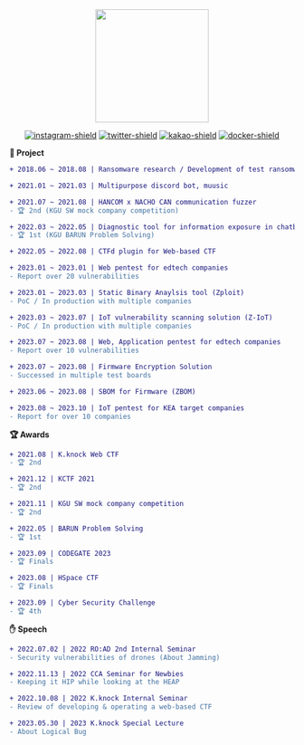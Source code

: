 <!-- <h2>Hi There! 👋</h2> -->

<!-- <img align="center" src="https://i.giphy.com/OSOOHw7N9gb3R06OU7.gif" width="200"> -->
<!-- [![banner-image]][banner-link] -->

<div align="center">

<img align="center" src="https://i.giphy.com/OSOOHw7N9gb3R06OU7.gif" width="200">

<br>

[![instagram-shield]][instagram-link]
[![twitter-shield]][twitter-link]
[![kakao-shield]][kakao-link]
[![docker-shield]][docker-link]

<!-- <img src="https://github-readme-streak-stats.herokuapp.com/?user=hannbyul&theme=dark"/> -->

</div>

**🚀 Project**

```diff
+ 2018.06 ~ 2018.08 | Ransomware research / Development of test ransomware using Minesweeper

+ 2021.01 ~ 2021.03 | Multipurpose discord bot, muusic

+ 2021.07 ~ 2021.08 | HANCOM x NACHO CAN communication fuzzer
- 🏆 2nd (KGU SW mock company competition)

+ 2022.03 ~ 2022.05 | Diagnostic tool for information exposure in chatbots
- 🏆 1st (KGU BARUN Problem Solving)

+ 2022.05 ~ 2022.08 | CTFd plugin for Web-based CTF

+ 2023.01 ~ 2023.01 | Web pentest for edtech companies
- Report over 20 vulnerabilities

+ 2023.01 ~ 2023.03 | Static Binary Anaylsis tool (Zploit)
- PoC / In production with multiple companies

+ 2023.03 ~ 2023.07 | IoT vulnerability scanning solution (Z-IoT)
- PoC / In production with multiple companies

+ 2023.07 ~ 2023.08 | Web, Application pentest for edtech companies
- Report over 10 vulnerabilities

+ 2023.07 ~ 2023.08 | Firmware Encryption Solution
- Successed in multiple test boards

+ 2023.06 ~ 2023.08 | SBOM for Firmware (ZBOM)

+ 2023.08 ~ 2023.10 | IoT pentest for KEA target companies
- Report for over 10 companies
```

**🏆 Awards**

```diff
+ 2021.08 | K.knock Web CTF
- 🏆 2nd

+ 2021.12 | KCTF 2021
- 🏆 2nd

+ 2021.11 | KGU SW mock company competition
- 🏆 2nd

+ 2022.05 | BARUN Problem Solving
- 🏆 1st

+ 2023.09 | CODEGATE 2023
- 🏆 Finals

+ 2023.08 | HSpace CTF
- 🏆 Finals

+ 2023.09 | Cyber Security Challenge
- 🏆 4th
```

**✋ Speech**

```diff
+ 2022.07.02 | 2022 RO:AD 2nd Internal Seminar
- Security vulnerabilities of drones (About Jamming)

+ 2022.11.13 | 2022 CCA Seminar for Newbies
- Keeping it HIP while looking at the HEAP

+ 2022.10.08 | 2022 K.knock Internal Seminar
- Review of developing & operating a web-based CTF

+ 2023.05.30 | 2023 K.knock Special Lecture
- About Logical Bug
```

<!-- banner link -->

[banner-image]: ./assets/profile-banner.png
[banner-link]: https://www.github.com/hannbyul

<!-- SNS -->

[instagram-link]: https://www.instagram.com/han.__.byul/
[instagram-shield]: https://img.shields.io/twitter/follow/han.__.byul?style=flat&logo=instagram&color=%23E4405F
[twitter-link]: https://twitter.com/intent/follow?screen_name=han__byul
[twitter-shield]: https://img.shields.io/twitter/follow/han__byul?style=flat&logo=twitter&color=%231DA1F2
[kakao-link]: https://open.kakao.com/me/han__byul
[kakao-shield]: https://img.shields.io/twitter/follow/han__byul?style=flat&logo=kakaotalk&color=%23FFCD00
[docker-link]: https://hub.docker.com/u/hannbyul
[docker-shield]: https://img.shields.io/twitter/follow/hannbyul?style=flat&logo=docker&color=%232496ED

<!-- github info -->

[streak-stats]: https://github-readme-streak-stats.herokuapp.com/?user=hannbyul&theme=dark
